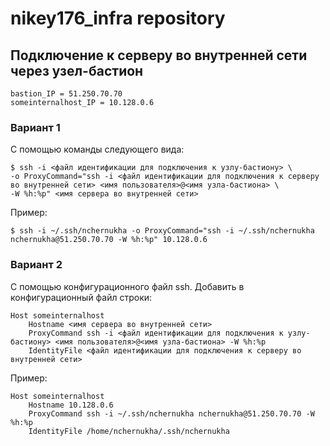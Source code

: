 # nikey176_infra repository

Подключение к серверу во внутренней сети через узел-бастион
-----------
```
bastion_IP = 51.250.70.70
someinternalhost_IP = 10.128.0.6
```

### Вариант 1
С помощью команды следующего вида:
```
$ ssh -i <файл идентификации для подключения к узлу-бастиону> \
-o ProxyCommand="ssh -i <файл идентификации для подключения к серверу во внутренней сети> <имя пользователя>@<имя узла-бастиона> \
-W %h:%p" <имя сервера во внутренней сети>
```
Пример:
```
$ ssh -i ~/.ssh/nchernukha -o ProxyCommand="ssh -i ~/.ssh/nchernukha nchernukha@51.250.70.70 -W %h:%p" 10.128.0.6
```
### Вариант 2
С помощью конфигурационного файл ssh. Добавить в конфигурационный файл строки:
```
Host someinternalhost
	Hostname <имя сервера во внутренней сети>
	ProxyCommand ssh -i <файл идентификации для подключения к узлу-бастиону> <имя пользователя>@<имя узла-бастиона> -W %h:%p
	IdentityFile <файл идентификации для подключения к серверу во внутренней сети>
```
Пример:
```
Host someinternalhost
	Hostname 10.128.0.6
	ProxyCommand ssh -i ~/.ssh/nchernukha nchernukha@51.250.70.70 -W %h:%p
	IdentityFile /home/nchernukha/.ssh/nchernukha
```

